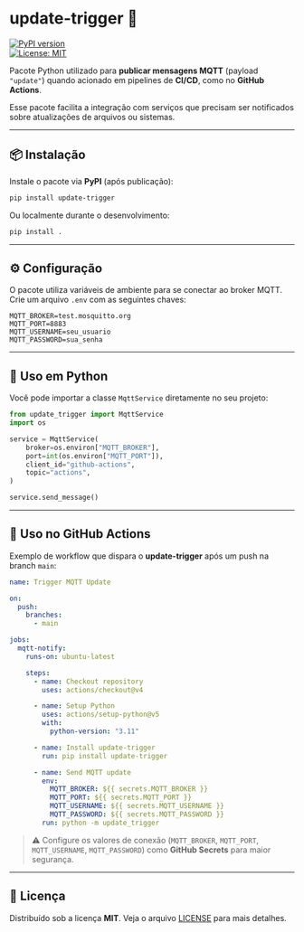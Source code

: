 # update-trigger 🚀

[![PyPI version](https://img.shields.io/pypi/v/update-trigger.svg)](https://pypi.org/project/update-trigger/)  
[![License: MIT](https://img.shields.io/badge/License-MIT-yellow.svg)](LICENSE)  

Pacote Python utilizado para **publicar mensagens MQTT** (payload `"update"`) quando acionado em pipelines de **CI/CD**, como no **GitHub Actions**.  

Esse pacote facilita a integração com serviços que precisam ser notificados sobre atualizações de arquivos ou sistemas.

---

## 📦 Instalação

Instale o pacote via **PyPI** (após publicação):

```bash
pip install update-trigger
```

Ou localmente durante o desenvolvimento:

```bash
pip install .
```

---

## ⚙️ Configuração

O pacote utiliza variáveis de ambiente para se conectar ao broker MQTT.  
Crie um arquivo `.env` com as seguintes chaves:

```env
MQTT_BROKER=test.mosquitto.org
MQTT_PORT=8883
MQTT_USERNAME=seu_usuario
MQTT_PASSWORD=sua_senha
```

---

## 🧩 Uso em Python

Você pode importar a classe `MqttService` diretamente no seu projeto:

```python
from update_trigger import MqttService
import os

service = MqttService(
    broker=os.environ["MQTT_BROKER"],
    port=int(os.environ["MQTT_PORT"]),
    client_id="github-actions",
    topic="actions",
)

service.send_message()
```

---

## 🤖 Uso no GitHub Actions

Exemplo de workflow que dispara o **update-trigger** após um push na branch `main`:

```yaml
name: Trigger MQTT Update

on:
  push:
    branches:
      - main

jobs:
  mqtt-notify:
    runs-on: ubuntu-latest

    steps:
      - name: Checkout repository
        uses: actions/checkout@v4

      - name: Setup Python
        uses: actions/setup-python@v5
        with:
          python-version: "3.11"

      - name: Install update-trigger
        run: pip install update-trigger

      - name: Send MQTT update
        env:
          MQTT_BROKER: ${{ secrets.MQTT_BROKER }}
          MQTT_PORT: ${{ secrets.MQTT_PORT }}
          MQTT_USERNAME: ${{ secrets.MQTT_USERNAME }}
          MQTT_PASSWORD: ${{ secrets.MQTT_PASSWORD }}
        run: python -m update_trigger
```

> ⚠️ Configure os valores de conexão (`MQTT_BROKER`, `MQTT_PORT`, `MQTT_USERNAME`, `MQTT_PASSWORD`) como **GitHub Secrets** para maior segurança.  

---

## 📜 Licença

Distribuído sob a licença **MIT**. Veja o arquivo [LICENSE](LICENSE) para mais detalhes.  